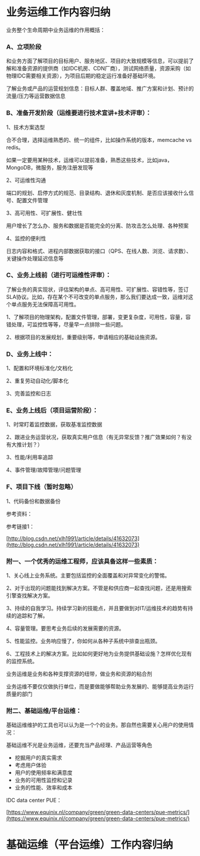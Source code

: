 # 业务运维工作内容归纳

业务整个生命周期中业务运维的作用概括：

### A、立项阶段

和业务方面了解项目的目标用户、服务地区、项目的大致规模等信息，可以提前了解和准备资源的提供商（如IDC机房、CDN厂商），测试网络质量，资源采购（如物理IDC需要相关资源），为项目后期的稳定运行准备好基础环境。

了解业务或产品的运营规划信息：目标人群、覆盖地域、推广方案和计划、预计的流量/压力等运营数据信息

### B、准备开发阶段（运维要进行技术宣讲+技术评审）：

1、技术方案选型

合不合理，选择运维熟悉的、统一的组件，比如操作系统的版本，memcache vs redis。

如果一定要用某种技术，运维可以提前准备，熟悉这些技术，比如java，MongoDB，微服务，服务注册发现等

2、可运维性沟通

端口的规划、启停方式的规范、目录结构、退休和灰度机制、是否应该接收什么信号、配置文件管理

3、高可用性、可扩展性、健壮性

用户增长了怎么办、服务和数据是否能完全的分离、防攻击怎么处理、各种预案

4、监控的便利性

日志内容和格式、进程内部数据获取的接口（QPS、在线人数、浏览、请求数）、关键操作处理延迟信息等

### C、业务上线前（进行可运维性评审）：

了解业务的真实现状，评估架构的单点、高可用性、可扩展性、容错性等，签订SLA协议。比如，存在某个不可改变的单点服务，那么我们要达成一致，运维对这个单点服务无法保障高可用性。

1、了解项目的物理架构，配置文件管理，部署，变更复杂度，可用性，容量，容错处理，可监控性等等，尽量早一点排除一些问题。

2、根据项目的发展规划，重要级别等，申请相应的基础设施资源。

### D、业务上线中：

1、配置和环境标准化/文档化

2、重复劳动自动化/脚本化

3、完善监控和日志

### E、业务上线后（项目运营阶段）：

1、时常盯着监控数据，获取基准监控数据

2、跟进业务运营状况，获取真实用户信息（有无异常反馈？推广效果如何？有没有大推计划？）

3、性能/利用率追踪

4、事件管理/故障管理/问题管理

### F、项目下线（暂时忽略）

1、代码备份和数据备份

参考资料：

参考链接1：

[http://blog.csdn.net/xlh1991/article/details/41632073](http://blog.csdn.net/xlh1991/article/details/41632073)

### 附一、一个优秀的运维工程师，应该具备这样一些素质：

1、关心线上业务系统。主要包括监控的全面覆盖和对异常变化的警惕。

2、对于出现的问题能找到解决方案。不管是和供应商一起查找问题，还是用搜索引擎查找解决方案。

3、持续的自我学习。持续学习新的技能点，并且要做到对IT/运维技术的趋势有持续的追踪和了解。

4、容量管理。要思考业务后续的发展需要的资源。

5、性能监控。业务响应慢了，你如何从各种子系统中排查出瓶颈。

6、工程技术上的解决方案。比如如何更好地为业务提供基础设施？怎样优化现有的监控系统。

业务运维是业务和各种支撑资源的纽带，做业务和资源的粘合剂

业务运维不要仅仅做执行单位，而是要做能够帮助业务发展的、能够提高业务运行质量的部门

### 附二、基础运维/平台运维：

基础运维维护的工具也可以认为是一个个的业务。那自然也需要关心用户的使用情况：



基础运维不光是业务运维，还要充当产品经理、产品运营等角色

* 挖掘用户的真实需求
* 考虑用户体验
* 用户的使用频率和满意度
* 业务的可用性监控和记录
* 业务的性能、效率和成本



IDC data center PUE：

[https://www.equinix.nl/company/green/green-data-centers/pue-metrics/](https://www.equinix.nl/company/green/green-data-centers/pue-metrics/)

# 基础运维（平台运维）工作内容归纳



